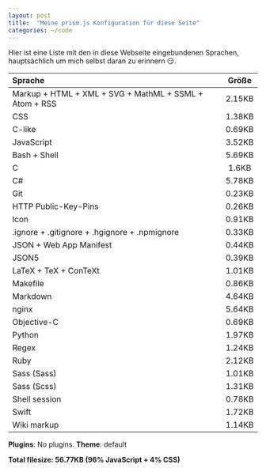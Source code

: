 ```yaml
---
layout: post
title:  "Meine prism.js Konfiguration für diese Seite"
categories: ~/code
---
```


Hier ist eine Liste mit den in diese Webseite eingebundenen Sprachen, hauptsächlich um mich selbst daran zu erinnern 😏.


|Sprache|Größe|
|:--|:-:|
|Markup + HTML + XML + SVG + MathML + SSML + Atom + RSS | 2.15KB|
|CSS | 1.38KB|
|C-like | 0.69KB|
|JavaScript | 3.52KB|
|Bash + Shell | 5.69KB|
|C | 1.6KB|
|C# | 5.78KB|
|Git | 0.23KB|
|HTTP Public-Key-Pins | 0.26KB|
|Icon | 0.91KB|
|.ignore + .gitignore + .hgignore + .npmignore | 0.33KB|
|JSON + Web App Manifest | 0.44KB|
|JSON5 | 0.39KB|
|LaTeX + TeX + ConTeXt | 1.01KB|
|Makefile | 0.86KB|
|Markdown | 4.64KB|
|nginx | 5.64KB|
|Objective-C | 0.69KB|
|Python | 1.97KB|
|Regex | 1.24KB|
|Ruby | 2.12KB|
|Sass (Sass) | 1.01KB|
|Sass (Scss) | 1.31KB|
|Shell session | 0.78KB|
|Swift | 1.72KB|
|Wiki markup | 1.14KB|

**Plugins**: No plugins.
**Theme**: default

**Total filesize: 56.77KB (96% JavaScript + 4% CSS)**